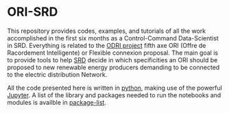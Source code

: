 # ORI-SRD
This repository provides codes, examples, and tutorials of all the work accomplished in the first six months as a Control-Command Data-Scientist in SRD. Everything is related to the  [ODRI project](https://www.s2e2.fr/projets/odri/) fifth axe ORI (Offre de Racordement Intelligente) or Flexible connexion proposal. The main goal is to provide tools to help [SRD](https://www.srd-energies.fr/) decide in which specificities an ORI should be proposed to new renewable energy producers demanding to be connected to the electric distribution Network. 


All the code presented here is written in [python](https://www.python.org/), making use of the powerful [Jupyter](https://jupyter.org/). A list of the library and packages needed to run the notebooks and modules is availble in [package-list](package-list.txt). 
</br>
